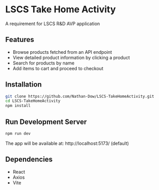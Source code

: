 # LSCS Take Home Activity

A requirement for LSCS R&D AVP application


## Features
- Browse products fetched from an API endpoint  
- View detailed product information by clicking a product  
- Search for products by name  
- Add items to cart and proceed to checkout  

## Installation
```bash
git clone https://github.com/Nathan-Dow/LSCS-TakeHomeActivity.git
cd LSCS-TakeHomeActivity
npm install
```

## Run Development Server
```bash
npm run dev
```
The app will be available at: http://localhost:5173/ (default)

## Dependencies
- React
- Axios
- Vite

